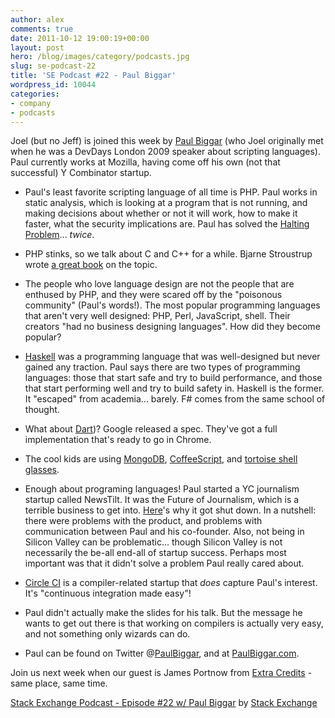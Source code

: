```yaml
---
author: alex
comments: true
date: 2011-10-12 19:00:19+00:00
layout: post
hero: /blog/images/category/podcasts.jpg
slug: se-podcast-22
title: 'SE Podcast #22 - Paul Biggar'
wordpress_id: 10044
categories:
- company
- podcasts
---
```


Joel (but no Jeff) is joined this week by [Paul Biggar](http://paulbiggar.com/research/) (who Joel originally met when he was a DevDays London 2009 speaker about scripting languages).  Paul currently works at Mozilla, having come off his own (not that successful) Y Combinator startup.



	
  * Paul's least favorite scripting language of all time is PHP. Paul works in static analysis, which is looking at a program that is not running, and making decisions about whether or not it will work, how to make it faster, what the security implications are. Paul has solved the [Halting Problem](http://en.wikipedia.org/wiki/Halting_problem)... _twice_.

	
  * PHP stinks, so we talk about C and C++ for a while. Bjarne Stroustrup wrote [a great book](http://www.amazon.com/Design-Evolution-C-Bjarne-Stroustrup/dp/0201543303%3FSubscriptionId%3DAKIAIIBINOD46VC3JCLQ%26tag%3Dws%26linkCode%3Dxm2%26camp%3D2025%26creative%3D165953%26creativeASIN%3D0201543303) on the topic.

	
  * The people who love language design are not the people that are enthused by PHP, and they were scared off by the "poisonous community" (Paul's words!). The most popular programming languages that aren't very well designed: PHP, Perl, JavaScript, shell. Their creators "had no business designing languages". How did they become popular?

	
  * [Haskell](http://en.wikipedia.org/wiki/Haskell_%28programming_language%29) was a programming language that was well-designed but never gained any traction. Paul says there are two types of programming languages: those that start safe and try to build performance, and those that start performing well and try to build safety in. Haskell is the former. It "escaped" from academia... barely. F# comes from the same school of thought.

	
  * What about [Dart](http://en.wikipedia.org/wiki/Dart_%28programming_language))? Google released a spec. They've got a full implementation that's ready to go in Chrome.

	
  * The cool kids are using [MongoDB](http://www.mongodb.org/), [CoffeeScript](http://jashkenas.github.com/coffee-script/), and [tortoise shell glasses](http://www.warbyparker.com/).

	
  * Enough about programing languages! Paul started a YC journalism startup called NewsTilt. It was the Future of Journalism, which is a terrible business to get into. [Here](http://blog.paulbiggar.com/archive/why-we-shut-newstilt-down/)'s why it got shut down. In a nutshell: there were problems with the product, and problems with communication between Paul and his co-founder. Also, not being in Silicon Valley can be problematic... though Silicon Valley is not necessarily the be-all end-all of startup success. Perhaps most important was that it didn't solve a problem Paul really cared about.

	
  * [Circle CI](http://circleci.com/) is a compiler-related startup that _does_ capture Paul's interest. It's "continuous integration made easy"!

	
  * Paul didn't actually make the slides for his talk. But the message he wants to get out there is that working on compilers is actually very easy, and not something only wizards can do.

	
  * Paul can be found on Twitter @[PaulBiggar](http://twitter.com/paulbiggar), and at [PaulBiggar.com](http://paulbiggar.com/).


Join us next week when our guest is James Portnow from [Extra Credits](http://www.penny-arcade.com/patv/show/extra-credits) - same place, same time.

[Stack Exchange Podcast - Episode #22 w/ Paul Biggar](http://soundcloud.com/stack-exchange/stack-exchange-podcast-22) by [Stack Exchange](http://soundcloud.com/stack-exchange)
